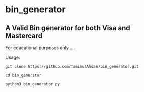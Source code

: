 # bin_generator
A Valid Bin generator for both Visa and Mastercard
------------------------------------------------------

For educational purposes only.....

Usage:

    git clone https://github.com/TamimulAhsan/bin_generator.git
    
    cd bin_generator
    
    python3 bin_generator.py
